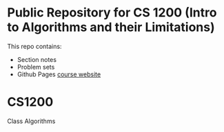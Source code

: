# Public Repository for CS 1200 (Intro to Algorithms and their Limitations)

This repo contains:
- Section notes
- Problem sets
- Github Pages [course website](https://harvard-cs-1200.github.io/cs1200/)
# CS1200
Class Algorithms
